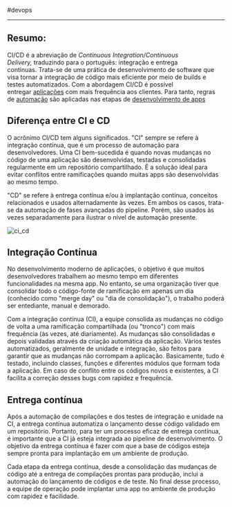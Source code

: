 #devops 

---
## Resumo:

CI/CD é a abreviação de _Continuous Integration/Continuous Delivery,_ traduzindo para o português: integração e entrega contínuas. Trata-se de uma prática de desenvolvimento de software que visa tornar a integração de código mais eficiente por meio de builds e testes automatizados. Com a abordagem CI/CD é possível entregar [aplicações](https://www.redhat.com/pt-br/topics/cloud-native-apps?percmp=7013a0000034e7YAAQ&cicd=32h281b) com mais frequência aos clientes. Para tanto, regras de [automação](https://www.redhat.com/pt-br/topics/automation?cicd=32h281b) são aplicadas nas etapas de [desenvolvimento de apps](https://www.redhat.com/pt-br/topics/devops/[[url-nid:307771;title:'article%20%7C%20why%20choose%20red%20hat%20for%20cloud-native%20development?%27])

## Diferença entre CI e CD

O acrônimo CI/CD tem alguns significados. "CI" sempre se refere à integração contínua, que é um processo de automação para desenvolvedores. Uma CI bem-sucedida é quando novas mudanças no código de uma aplicação são desenvolvidas, testadas e consolidadas regularmente em um repositório compartilhado. É a solução ideal para evitar conflitos entre ramificações quando muitas apps são desenvolvidas ao mesmo tempo.

"CD" se refere à entrega contínua e/ou à implantação contínua, conceitos relacionados e usados alternadamente às vezes. Em ambos os casos, trata-se da automação de fases avançadas do pipeline. Porém, são usados às vezes separadamente para ilustrar o nível de automação presente.

![ci_cd](https://www.redhat.com/rhdc/managed-files/styles/wysiwyg_full_width/private/ci-cd-flow-desktop.png?itok=NNRD1Zj0)


## Integração Contínua

No desenvolvimento moderno de aplicações, o objetivo é que muitos desenvolvedores trabalhem ao mesmo tempo em diferentes funcionalidades na mesma app. No entanto, se uma organização tiver que consolidar todo o código-fonte de ramificação em apenas um dia (conhecido como "merge day" ou "dia de consolidação"), o trabalho poderá ser entediante, manual e demorado.

Com a integração contínua (CI), a equipe consolida as mudanças no código de volta a uma ramificação compartilhada (ou "tronco") com mais frequência (às vezes, até diariamente). As mudanças são consolidadas e depois validadas através da criação automática da aplicação. Vários testes automatizados, geralmente de unidade e integração, são feitos para garantir que as mudanças não corrompam a aplicação. Basicamente, tudo é testado, incluindo classes, funções e diferentes módulos que formam toda a aplicação. Em caso de conflito entre os códigos novos e existentes, a CI facilita a correção desses bugs com rapidez e frequência.


## Entrega contínua

Após a automação de compilações e dos testes de integração e unidade na CI, a entrega contínua automatiza o lançamento desse código validado em um repositório. Portanto, para ter um processo eficaz de entrega contínua, é importante que a CI já esteja integrada ao pipeline de desenvolvimento. O objetivo da entrega contínua é fazer com que a base de códigos esteja sempre pronta para implantação em um ambiente de produção.

Cada etapa da entrega contínua, desde a consolidação das mudanças de código até a entrega de compilações prontas para produção, inclui a automação do lançamento de códigos e de teste. No final desse processo, a equipe de operação pode implantar uma app no ambiente de produção com rapidez e facilidade.